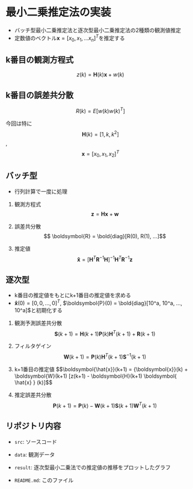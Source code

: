 
# 最小二乗推定法の実装

- バッチ型最小二乗推定法と逐次型最小二乗推定法の2種類の観測値推定
- 定数値のベクトル$\boldsymbol{x} = [x_0, x_1, ...x_n]^T$を推定する

## k番目の観測方程式

$$ z(k) = \boldsymbol{H}(k)\boldsymbol{x} + w(k) $$

## k番目の誤差共分散

$$R(k) = E[w(k)w(k)^T]$$

今回は特に $$ \boldsymbol{H}(k) = [1, k, k^2]$$,$$\boldsymbol{x} = [x_0, x_1, x_2]^T $$

## バッチ型

- 行列計算で一度に処理

1. 観測方程式 $$ \boldsymbol{z} = \boldsymbol{H}\boldsymbol{x} + \boldsymbol{w} $$

1. 誤差共分散 $$ \boldsymbol{R} = \bold{diag}[R(0), R(1), ...]$$

1. 推定値 $$ \boldsymbol{\hat{x}} = [\boldsymbol{H}^{T}\boldsymbol{R}^{-1}\boldsymbol{H}]^{-1}\boldsymbol{H}^{T}\boldsymbol{R}^{-1}\boldsymbol{z} $$

## 逐次型

- k番目の推定値をもとにk+1番目の推定値を求める
- $\boldsymbol{\hat{x}}(0) = [0, 0, ..., 0]^T$, $\boldsymbol{P}(0) = \bold{diag}[10^a, 10^a, ..., 10^a]$と初期化する

1. 観測予測誤差共分散 $$\boldsymbol{S}(k+1) = \boldsymbol{H}(k+1)\boldsymbol{P}(k)\boldsymbol{H}^T(k+1)+\boldsymbol{R}(k+1)$$

1. フィルタゲイン $$\boldsymbol{W}(k+1) = \boldsymbol{P}(k)\boldsymbol{H}^T(k+1)\boldsymbol{S}^{-1}(k+1)$$

1. k+1番目の推定値 $$\boldsymbol{\hat{x}}(k+1) = \{\boldsymbol{x}}(k) + \boldsymbol{W}(k+1) [z(k+1) - \boldsymbol{H}(k+1) \boldsymbol{ \hat{x} } (k)]$$

1. 推定誤差共分散 $$\boldsymbol{P}(k+1) = \boldsymbol{P}(k)-\boldsymbol{W}(k+1)\boldsymbol{S}(k+1)\boldsymbol{W}^T(k+1)$$

## リポジトリ内容

- ```src```: ソースコード

- ```data```: 観測データ

- ```result```: 逐次型最小二乗法での推定値の推移をプロットしたグラフ

- ```README.md```: このファイル
